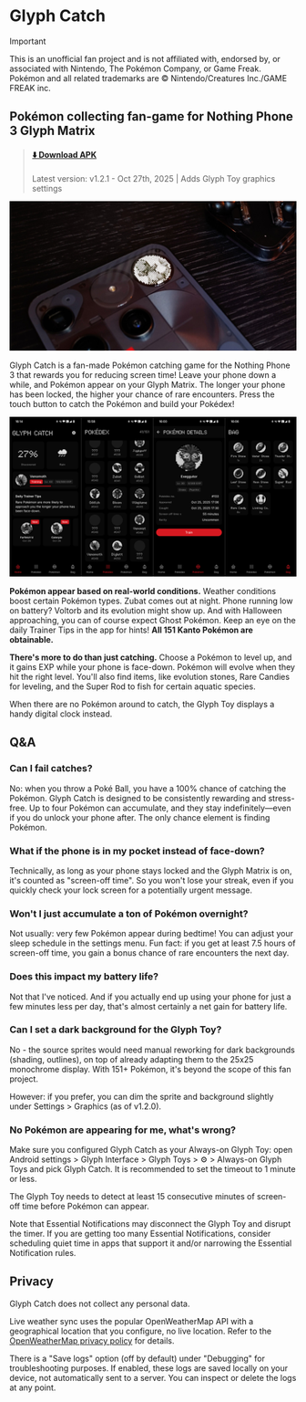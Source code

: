 # Glyph Catch

> [!IMPORTANT]
> This is an unofficial fan project and is not affiliated with, endorsed by, or associated with Nintendo, The Pokémon Company, or Game Freak. Pokémon and all related trademarks are © Nintendo/Creatures Inc./GAME FREAK inc.


## Pokémon collecting fan-game for Nothing Phone 3 Glyph Matrix

> #### [⬇️ Download APK](https://github.com/equalparts/glyph-catch/releases/download/v1.2.1/glyph-catch-v1.2.1.apk)
> Latest version: v1.2.1 - Oct 27th, 2025 | Adds Glyph Toy graphics settings

![Photo of the Glyph Matrix displaying Charmander](/photo.jpg)

Glyph Catch is a fan-made Pokémon catching game for the Nothing Phone 3 that rewards you for reducing screen time! Leave your phone down a while, and Pokémon appear on your Glyph Matrix. The longer your phone has been locked, the higher your chance of rare encounters. Press the touch button to catch the Pokémon and build your Pokédex!

![Screenshots: Home screen, Pokédex screen, Pokémon (caught) screen, Bag screen](/visual.png)

**Pokémon appear based on real-world conditions.** Weather conditions boost certain Pokémon types. Zubat comes out at night. Phone running low on battery? Voltorb and its evolution might show up. And with Halloween approaching, you can of course expect Ghost Pokémon. Keep an eye on the daily Trainer Tips in the app for hints! **All 151 Kanto Pokémon are obtainable.**

**There's more to do than just catching.** Choose a Pokémon to level up, and it gains EXP while your phone is face-down. Pokémon will evolve when they hit the right level. You'll also find items, like evolution stones, Rare Candies for leveling, and the Super Rod to fish for certain aquatic species.

When there are no Pokémon around to catch, the Glyph Toy displays a handy digital clock instead.

## Q&A

### Can I fail catches?

No: when you throw a Poké Ball, you have a 100% chance of catching the Pokémon. Glyph Catch is designed to be consistently rewarding and stress-free. Up to four Pokémon can accumulate, and they stay indefinitely—even if you do unlock your phone after. The only chance element is finding Pokémon.

### What if the phone is in my pocket instead of face-down?

Technically, as long as your phone stays locked and the Glyph Matrix is on, it's counted as "screen-off time". So you won't lose your streak, even if you quickly check your lock screen for a potentially urgent message.

### Won't I just accumulate a ton of Pokémon overnight?

Not usually: very few Pokémon appear during bedtime! You can adjust your sleep schedule in the settings menu. Fun fact: if you get at least 7.5 hours of screen-off time, you gain a bonus chance of rare encounters the next day.

### Does this impact my battery life?

Not that I've noticed. And if you actually end up using your phone for just a few minutes less per day, that's almost certainly a net gain for battery life.

### Can I set a dark background for the Glyph Toy?

No - the source sprites would need manual reworking for dark backgrounds (shading, outlines), on top of already adapting them to the 25x25 monochrome display. With 151+ Pokémon, it's beyond the scope of this fan project.

However: if you prefer, you can dim the sprite and background slightly under Settings > Graphics (as of v1.2.0).

### No Pokémon are appearing for me, what's wrong?

Make sure you configured Glyph Catch as your Always-on Glyph Toy: open Android settings > Glyph Interface > Glyph Toys > ⚙️ > Always-on Glyph Toys and pick Glyph Catch. It is recommended to set the timeout to 1 minute or less.

The Glyph Toy needs to detect at least 15 consecutive minutes of screen-off time before Pokémon can appear.

Note that Essential Notifications may disconnect the Glyph Toy and disrupt the timer. If you are getting too many Essential Notifications, consider scheduling quiet time in apps that support it and/or narrowing the Essential Notification rules.

## Privacy

Glyph Catch does not collect any personal data.

Live weather sync uses the popular OpenWeatherMap API with a geographical location that you configure, no live location. Refer to the [OpenWeatherMap privacy policy](https://openweather.co.uk/privacy-policy) for details.

There is a "Save logs" option (off by default) under "Debugging" for troubleshooting purposes. If enabled, these logs are saved locally on your device, not automatically sent to a server. You can inspect or delete the logs at any point.
